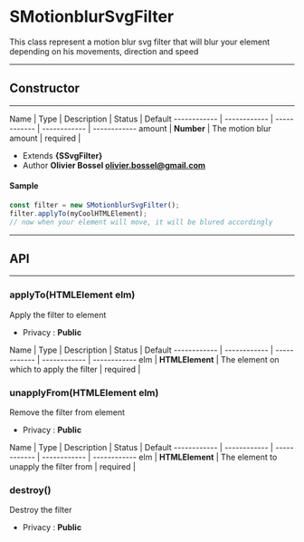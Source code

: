 # SMotionblurSvgFilter
This class represent a motion blur svg filter that will blur your
element depending on his movements, direction and speed

-----------------------------
## Constructor
-----------------------------



Name | Type | Description | Status | Default
------------ | ------------ | ------------ | ------------ | ------------
amount | **Number** | The motion blur amount | required | 

- Extends **{SSvgFilter}**
- Author **Olivier Bossel <olivier.bossel@gmail.com>**

#### Sample
```js
const filter = new SMotionblurSvgFilter();
filter.applyTo(myCoolHTMLElement);
// now when your element will move, it will be blured accordingly

```



-----------------------------
## API
-----------------------------

### applyTo(HTMLElement elm)
Apply the filter to element
- Privacy : **Public**



Name | Type | Description | Status | Default
------------ | ------------ | ------------ | ------------ | ------------
elm | **HTMLElement** | The element on which to apply the filter | required | 


### unapplyFrom(HTMLElement elm)
Remove the filter from element
- Privacy : **Public**



Name | Type | Description | Status | Default
------------ | ------------ | ------------ | ------------ | ------------
elm | **HTMLElement** | The element to unapply the filter from | required | 


### destroy()
Destroy the filter
- Privacy : **Public**





